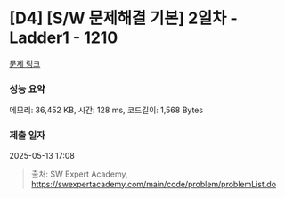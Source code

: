 # [D4] [S/W 문제해결 기본] 2일차 - Ladder1 - 1210 

[문제 링크](https://swexpertacademy.com/main/code/problem/problemDetail.do?contestProbId=AV14ABYKADACFAYh) 

### 성능 요약

메모리: 36,452 KB, 시간: 128 ms, 코드길이: 1,568 Bytes

### 제출 일자

2025-05-13 17:08



> 출처: SW Expert Academy, https://swexpertacademy.com/main/code/problem/problemList.do